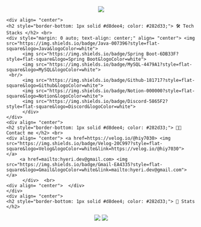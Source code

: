 <div align= "center">
    <img src="https://capsule-render.vercel.app/api?type=waving&color=0:b68fff,100:0055ff&height=180&text=백엔드%20개발자,%20나혜리입니다💡&animation=&fontColor=ffffff&fontSize=50" />
    </div>
    
    <div align= "center">
    <h2 style="border-bottom: 1px solid #d8dee4; color: #282d33;"> 🛠️ Tech Stacks </h2> <br> 
    <div style="margin: 0 auto; text-align: center;" align= "center"> <img src="https://img.shields.io/badge/Java-007396?style=flat-square&logo=Java&logoColor=white">
          <img src="https://img.shields.io/badge/Spring Boot-6DB33F?style=flat-square&logo=Spring Boot&logoColor=white">
          <img src="https://img.shields.io/badge/MySQL-4479A1?style=flat-square&logo=MySQL&logoColor=white">
     <br/>
          <img src="https://img.shields.io/badge/Github-181717?style=flat-square&logo=Github&logoColor=white">
          <img src="https://img.shields.io/badge/Notion-000000?style=flat-square&logo=Notion&logoColor=white">
          <img src="https://img.shields.io/badge/Discord-5865F2?style=flat-square&logo=Discord&logoColor=white">
          </div>
    </div>
    <div align= "center">
    <h2 style="border-bottom: 1px solid #d8dee4; color: #282d33;"> 🧑‍💻 Contact me </h2> <br> 
    <div align= "center"> <a href=https://velog.io/@hiy7030> <img src="https://img.shields.io/badge/Velog-20C997?style=flat-square&logo=Velog&logoColor=white&link=https://velog.io/@hiy7030"> </a>
         <a href=mailto:hyeri.dev@gmail.com> <img src="https://img.shields.io/badge/Gmail-EA4335?style=flat-square&logo=Gmail&logoColor=white&link=mailto:hyeri.dev@gmail.com"> </a>
          </div>  <br> 
    <div align= "center">  </div> 
    </div>
    <div align= "center"> 
    <h2 style="border-bottom: 1px solid #d8dee4; color: #282d33;"> 🏅 Stats </h2> 
 <div align= "center"> <img src="https://github-readme-stats.vercel.app/api?username=hiy7030&bg_color=180,ffffff,00000000&title_color=002eb8&text_color=002eb8"
         /> 
  <a href = "https://solved.ac/hiy7030"><img src = "http://mazassumnida.wtf/api/generate_badge?boj=hiy7030"/></a> </div> 
    </div>
    
